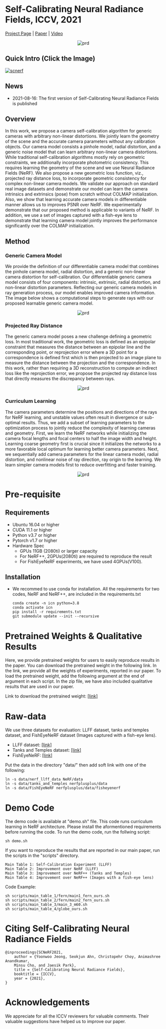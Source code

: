 # Self-Calibrating Neural Radiance Fields, ICCV, 2021

[Project Page](https://jeongyw12382.github.io/scnerf) | [Paper](https://arxiv.org/abs/2108.13826) | [Video](https://www.youtube.com/watch?v=_4u7p-cKnw0)

<div style="text-align:center">
<img src="assets/scnerf_teaser.png" alt="prd"/>
</div>

## Quick Intro (Click the Image)

<p align="center">

[![scnerf](https://img.youtube.com/vi/_4u7p-cKnw0/0.jpg)](https://www.youtube.com/embed/_4u7p-cKnw0 )

</p>

## News 
- 2021-08-16: The first version of Self-Calibrating Neural Radiance Fields is published

## Overview

In this work, we propose a camera self-calibration algorithm for generic cameras with arbitrary non-linear distortions. We jointly learn the geometry of the scene and the accurate camera parameters without any calibration objects. Our camera model consists a pinhole model, radial distortion, and a generic noise model that can learn arbitrary non-linear camera distortions. While traditional self-calibration algorithms mostly rely on geometric constraints, we additionally incorporate photometric consistency. This requires learning the geometry of the scene and we use Neural Radiance Fields (NeRF).
We also propose a new geometric loss function, viz., projected ray distance loss, to incorporate geometric consistency for complex non-linear camera models. We validate our approach on standard real image datasets and demonstrate our model can learn the camera intrinsics and extrinsics (pose) from scratch without COLMAP initialization. Also, we show that learning accurate camera models in differentiable manner allows us to improves PSNR over NeRF. We experimentally demonstrate that our proposed method is applicable to variants of NeRF. In addition, we use a set of images captured with a fish-eye lens to demonstrate that learning camera model jointly improves the performance significantly over the COLMAP initialization.


## Method

### Generic Camera Model
We provide the definition of our differentiable camera model that combines the pinhole camera model, radial distortion, and a generic non-linear camera distortion for self-calibration. Our differentiable generic camera model consists of four components: intrinsic, extrinsic, radial distortion, and non-linear distortion parameters. Reflecting our generic camera models in ray generation process, our model enables improved camera information. The image below shows a computational steps to generate rays with our proposed learnable generic camera model. 
<div style="text-align:center">
<img src="assets/scnerf_computation.png" alt="prd" />
</div>


### Projected Ray Distance
The generic camera model poses a new challenge defining a geometric loss. In most traditional work, the geometric loss is defined as an epipolar constraint that measures the distance between an epipolar line and the corresponding point, or reprojection error where a 3D point for a correspondence is defined first which is then projected to an image plane to measure the distance between the projection and the correspondence. In this work, rather than requiring a 3D reconstruction to compute an indirect loss like the reprojection error, we propose the projected ray distance loss that directly measures the discrepancy between rays.

<!-- ![](/assets/images/scnerf_prd.png) -->

<div style="text-align:center">
<img src="assets/scnerf_prd.png" alt="prd"/>
</div>

### Curriculum Learning
The camera parameters determine the positions and directions of the rays for NeRF learning, and unstable values often result in divergence or sub-optimal results. Thus, we add a subset of learning parameters to the optimization process to jointly reduce the complexity of learning cameras and geometry. First, we learn the NeRF networks while initializing the camera focal lengths and focal centers to half the image width and height. Learning coarse geometry first is crucial since it initializes the networks to a more favorable local optimum for learning better camera parameters. Next, we sequentially add camera parameters for the linear camera model, radial distortion, and nonlinear noise of ray direction, ray origin to the learning. We learn simpler camera models first to reduce overfitting and faster training.


<div style="text-align:center">
<img src="assets/scnerf_curriculum.png" alt="prd"/>
</div>

# Pre-requisite

## Requirements
- Ubuntu 16.04 or higher
- CUDA 11.1 or higher
- Python v3.7 or higher
- Pytorch v1.7 or higher
- Hardware Spec
    - GPUs 11GB (2080ti) or larger capacity
    - For NeRF++, 2GPUs(2080ti) are required to reproduce the result
    - For FishEyeNeRF experiments, we have used 4GPUs(V100). 

## Installation
- We recommed to use conda for installation. All the requirements for two codes, NeRF and NeRF++, are included in the requirements.txt

    ```
    conda create -n icn python=3.8
    conda activate icn
    pip install -r requirements.txt
    git submodule update --init --recursive
    ```


# Pretrained Weights & Qualitative Results
Here, we provide pretrained weights for users to easily reproduce results in the paper. You can download the pretrained weight in the following link. In the link, we provide all the weights of experiments, reported in our paper. To load the pretrained weight, add the following argument at the end of argument in each script. In the zip file, we have also included qualitative results that are used in our paper. 

Link to download the pretrained weight: [[link]](https://drive.google.com/file/d/1rgJ6CpJh9EzmtOB7Q_mp6N4vbNRpE9Gs/view?usp=sharing)

# Raw-data
We use three datasets for evaluation: LLFF dataset, tanks and temples dataset, and FishEyeNeRF dataset (Images captured with a fish-eye lens). 
- LLFF dataset: [[link]](https://drive.google.com/drive/folders/128yBriW1IG_3NJ5Rp7APSTZsJqdJdfc1)
- Tanks and Temples dataset: [[link]](https://drive.google.com/file/d/11KRfN91W1AxAW6lOFs4EeYDbeoQZCi87/view?usp=sharing)
- FishEyeNeRF: [[link]](https://drive.google.com/file/d/1VhnpMUIKEak4TBpKY4H8vMJJe--FM2k5/view?usp=sharing)

Put the data in the directory "data/" then add soft link with one of the following:
```python3
ln -s data/nerf_llff_data NeRF/data
ln -s data/tanks_and_temples nerfplusplus/data
ln -s data/FishEyeNeRF nerfplusplus/data/fisheyenerf
```

# Demo Code

The demo code is available at "demo.sh" file. This code runs curriculum learning in NeRF architecture. Please install the aformentioned requirements before running the code. To run the demo code, run the follwing script:

```python3
sh demo.sh
```

If you want to reproduce the results that are reported in our main paper, run the scripts in the "scripts" directory.

```
Main Table 1: Self-Calibration Experiment (LLFF)
Main Table 2: Improvement over NeRF (LLFF)
Main Table 3: Improvement over NeRF++ (Tanks and Temples)
Main Table 4: Improvement over NeRF++ (Images with a fish-eye lens)
```

Code Example: 
```python3
sh scripts/main_table_1/fern/main1_fern_ours.sh
sh scripts/main_table_2/fern/main2_fern_ours.sh
sh scripts/main_table_3/main_3_m60.sh
sh scripts/main_table_4/globe_ours.sh
```

# Citing Self-Calibrating Neural Radiance Fields
    @inproceedings{SCNeRF2021,
        author = {Yoonwoo Jeong, Seokjun Ahn, Christopehr Choy, Animashree Anandkumar, 
        Minsu Cho, and Jaesik Park},
        title = {Self-Calibrating Neural Radiance Fields},
        booktitle = {ICCV},
        year = {2021},
    }

# Acknowledgements

We appreciate for all the ICCV reviewers for valuable comments. Their valuable suggestions have helped us to improve our paper. 
